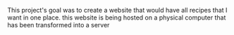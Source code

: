 This project's goal was to create a website that would have all recipes that I want in one place.
this website is being hosted on a physical computer that has been transformed into a server
